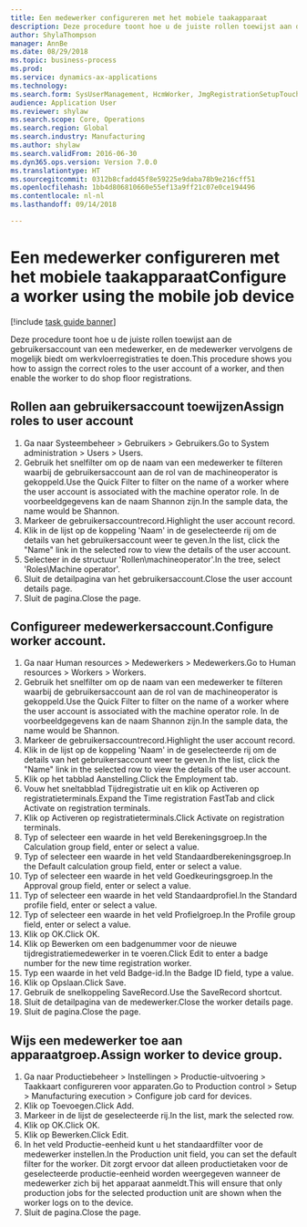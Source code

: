 ```yaml
--- 
title: Een medewerker configureren met het mobiele taakapparaat
description: Deze procedure toont hoe u de juiste rollen toewijst aan de gebruikersaccount van een medewerker, en de medewerker vervolgens de mogelijk biedt om werkvloerregistraties te doen.
author: ShylaThompson
manager: AnnBe
ms.date: 08/29/2018
ms.topic: business-process
ms.prod: 
ms.service: dynamics-ax-applications
ms.technology: 
ms.search.form: SysUserManagement, HcmWorker, JmgRegistrationSetupTouch, JmgRegistrationSetupAssignUsers
audience: Application User
ms.reviewer: shylaw
ms.search.scope: Core, Operations
ms.search.region: Global
ms.search.industry: Manufacturing
ms.author: shylaw
ms.search.validFrom: 2016-06-30
ms.dyn365.ops.version: Version 7.0.0
ms.translationtype: HT
ms.sourcegitcommit: 0312b8cfadd45f8e59225e9daba78b9e216cff51
ms.openlocfilehash: 1bb4d806810660e55ef13a9ff21c07e0ce194496
ms.contentlocale: nl-nl
ms.lasthandoff: 09/14/2018

---
```

# <a name="configure-a-worker-using-the-mobile-job-device"></a><span data-ttu-id="fb247-103">Een medewerker configureren met het mobiele taakapparaat</span><span class="sxs-lookup"><span data-stu-id="fb247-103">Configure a worker using the mobile job device</span></span>

[!include [task guide banner](../../includes/task-guide-banner.md)]

<span data-ttu-id="fb247-104">Deze procedure toont hoe u de juiste rollen toewijst aan de gebruikersaccount van een medewerker, en de medewerker vervolgens de mogelijk biedt om werkvloerregistraties te doen.</span><span class="sxs-lookup"><span data-stu-id="fb247-104">This procedure shows you how to assign the correct roles to the user account of a worker, and then enable the worker to do shop floor registrations.</span></span>


## <a name="assign-roles-to-user-account"></a><span data-ttu-id="fb247-105">Rollen aan gebruikersaccount toewijzen</span><span class="sxs-lookup"><span data-stu-id="fb247-105">Assign roles to user account</span></span>
1. <span data-ttu-id="fb247-106">Ga naar Systeembeheer > Gebruikers > Gebruikers.</span><span class="sxs-lookup"><span data-stu-id="fb247-106">Go to System administration > Users > Users.</span></span>
2. <span data-ttu-id="fb247-107">Gebruik het snelfilter om op de naam van een medewerker te filteren waarbij de gebruikersaccount aan de rol van de machineoperator is gekoppeld.</span><span class="sxs-lookup"><span data-stu-id="fb247-107">Use the Quick Filter to filter on the name of a worker where the user account is associated with the machine operator role.</span></span> <span data-ttu-id="fb247-108">In de voorbeeldgegevens kan de naam Shannon zijn.</span><span class="sxs-lookup"><span data-stu-id="fb247-108">In the sample data, the name would be Shannon.</span></span>
3. <span data-ttu-id="fb247-109">Markeer de gebruikersaccountrecord.</span><span class="sxs-lookup"><span data-stu-id="fb247-109">Highlight the user account record.</span></span>
4. <span data-ttu-id="fb247-110">Klik in de lijst op de koppeling 'Naam' in de geselecteerde rij om de details van het gebruikersaccount weer te geven.</span><span class="sxs-lookup"><span data-stu-id="fb247-110">In the list, click the "Name" link in the selected row to view the details of the user account.</span></span>
5. <span data-ttu-id="fb247-111">Selecteer in de structuur 'Rollen\machineoperator'.</span><span class="sxs-lookup"><span data-stu-id="fb247-111">In the tree, select 'Roles\Machine operator'.</span></span>
6. <span data-ttu-id="fb247-112">Sluit de detailpagina van het gebruikersaccount.</span><span class="sxs-lookup"><span data-stu-id="fb247-112">Close the user account details page.</span></span>
7. <span data-ttu-id="fb247-113">Sluit de pagina.</span><span class="sxs-lookup"><span data-stu-id="fb247-113">Close the page.</span></span>

## <a name="configure-worker-account"></a><span data-ttu-id="fb247-114">Configureer medewerkersaccount.</span><span class="sxs-lookup"><span data-stu-id="fb247-114">Configure worker account.</span></span>
1. <span data-ttu-id="fb247-115">Ga naar Human resources > Medewerkers > Medewerkers.</span><span class="sxs-lookup"><span data-stu-id="fb247-115">Go to Human resources > Workers > Workers.</span></span>
2. <span data-ttu-id="fb247-116">Gebruik het snelfilter om op de naam van een medewerker te filteren waarbij de gebruikersaccount aan de rol van de machineoperator is gekoppeld.</span><span class="sxs-lookup"><span data-stu-id="fb247-116">Use the Quick Filter to filter on the name of a worker where the user account is associated with the machine operator role.</span></span> <span data-ttu-id="fb247-117">In de voorbeeldgegevens kan de naam Shannon zijn.</span><span class="sxs-lookup"><span data-stu-id="fb247-117">In the sample data, the name would be Shannon.</span></span>
3. <span data-ttu-id="fb247-118">Markeer de gebruikersaccountrecord.</span><span class="sxs-lookup"><span data-stu-id="fb247-118">Highlight the user account record.</span></span>
4. <span data-ttu-id="fb247-119">Klik in de lijst op de koppeling 'Naam' in de geselecteerde rij om de details van het gebruikersaccount weer te geven.</span><span class="sxs-lookup"><span data-stu-id="fb247-119">In the list, click the "Name" link in the selected row to view the details of the user account.</span></span>
5. <span data-ttu-id="fb247-120">Klik op het tabblad Aanstelling.</span><span class="sxs-lookup"><span data-stu-id="fb247-120">Click the Employment tab.</span></span>
6. <span data-ttu-id="fb247-121">Vouw het sneltabblad Tijdregistratie uit en klik op Activeren op registratieterminals.</span><span class="sxs-lookup"><span data-stu-id="fb247-121">Expand the Time registration FastTab and click Activate on registration terminals.</span></span>
7. <span data-ttu-id="fb247-122">Klik op Activeren op registratieterminals.</span><span class="sxs-lookup"><span data-stu-id="fb247-122">Click Activate on registration terminals.</span></span>
8. <span data-ttu-id="fb247-123">Typ of selecteer een waarde in het veld Berekeningsgroep.</span><span class="sxs-lookup"><span data-stu-id="fb247-123">In the Calculation group field, enter or select a value.</span></span>
9. <span data-ttu-id="fb247-124">Typ of selecteer een waarde in het veld Standaardberekeningsgroep.</span><span class="sxs-lookup"><span data-stu-id="fb247-124">In the Default calculation group field, enter or select a value.</span></span>
10. <span data-ttu-id="fb247-125">Typ of selecteer een waarde in het veld Goedkeuringsgroep.</span><span class="sxs-lookup"><span data-stu-id="fb247-125">In the Approval group field, enter or select a value.</span></span>
11. <span data-ttu-id="fb247-126">Typ of selecteer een waarde in het veld Standaardprofiel.</span><span class="sxs-lookup"><span data-stu-id="fb247-126">In the Standard profile field, enter or select a value.</span></span>
12. <span data-ttu-id="fb247-127">Typ of selecteer een waarde in het veld Profielgroep.</span><span class="sxs-lookup"><span data-stu-id="fb247-127">In the Profile group field, enter or select a value.</span></span>
13. <span data-ttu-id="fb247-128">Klik op OK.</span><span class="sxs-lookup"><span data-stu-id="fb247-128">Click OK.</span></span>
14. <span data-ttu-id="fb247-129">Klik op Bewerken om een badgenummer voor de nieuwe tijdregistratiemedewerker in te voeren.</span><span class="sxs-lookup"><span data-stu-id="fb247-129">Click Edit to enter a badge number for the new time registration worker.</span></span>
15. <span data-ttu-id="fb247-130">Typ een waarde in het veld Badge-id.</span><span class="sxs-lookup"><span data-stu-id="fb247-130">In the Badge ID field, type a value.</span></span>
16. <span data-ttu-id="fb247-131">Klik op Opslaan.</span><span class="sxs-lookup"><span data-stu-id="fb247-131">Click Save.</span></span>
17. <span data-ttu-id="fb247-132">Gebruik de snelkoppeling SaveRecord.</span><span class="sxs-lookup"><span data-stu-id="fb247-132">Use the SaveRecord shortcut.</span></span>
18. <span data-ttu-id="fb247-133">Sluit de detailpagina van de medewerker.</span><span class="sxs-lookup"><span data-stu-id="fb247-133">Close the worker details page.</span></span>
19. <span data-ttu-id="fb247-134">Sluit de pagina.</span><span class="sxs-lookup"><span data-stu-id="fb247-134">Close the page.</span></span>

## <a name="assign-worker-to-device-group"></a><span data-ttu-id="fb247-135">Wijs een medewerker toe aan apparaatgroep.</span><span class="sxs-lookup"><span data-stu-id="fb247-135">Assign worker to device group.</span></span>
1. <span data-ttu-id="fb247-136">Ga naar Productiebeheer > Instellingen > Productie-uitvoering > Taakkaart configureren voor apparaten.</span><span class="sxs-lookup"><span data-stu-id="fb247-136">Go to Production control > Setup > Manufacturing execution > Configure job card for devices.</span></span>
2. <span data-ttu-id="fb247-137">Klik op Toevoegen.</span><span class="sxs-lookup"><span data-stu-id="fb247-137">Click Add.</span></span>
3. <span data-ttu-id="fb247-138">Markeer in de lijst de geselecteerde rij.</span><span class="sxs-lookup"><span data-stu-id="fb247-138">In the list, mark the selected row.</span></span>
4. <span data-ttu-id="fb247-139">Klik op OK.</span><span class="sxs-lookup"><span data-stu-id="fb247-139">Click OK.</span></span>
5. <span data-ttu-id="fb247-140">Klik op Bewerken.</span><span class="sxs-lookup"><span data-stu-id="fb247-140">Click Edit.</span></span>
6. <span data-ttu-id="fb247-141">In het veld Productie-eenheid kunt u het standaardfilter voor de medewerker instellen.</span><span class="sxs-lookup"><span data-stu-id="fb247-141">In the Production unit field, you can set the default filter for the worker.</span></span> <span data-ttu-id="fb247-142">Dit zorgt ervoor dat alleen productietaken voor de geselecteerde productie-eenheid worden weergegeven wanneer de medewerker zich bij het apparaat aanmeldt.</span><span class="sxs-lookup"><span data-stu-id="fb247-142">This will ensure that only production jobs for the selected production unit are shown when the worker logs on to the device.</span></span>
7. <span data-ttu-id="fb247-143">Sluit de pagina.</span><span class="sxs-lookup"><span data-stu-id="fb247-143">Close the page.</span></span>


